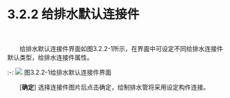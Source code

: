 
# 3.2.2 给排水默认连接件
<br/>

&emsp;&emsp;给排水默认连接件界面如图3.2.2-1所示，在界面中可设定不同给排水连接件默认类型，给排水连接件属性。
<br/>

:-: ![](images/64.png)
图3.2.2-1给排水默认连接件界面
<br/>

&emsp;&emsp;[**确定**] 选择连接件图片后点击确定，绘制排水管将采用设定构件连接。